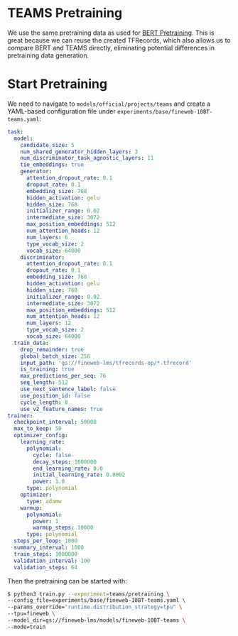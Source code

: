 # TEAMS Pretraining

We use the same pretraining data as used for [BERT Pretraining](BERT-Pretraining.md). This is great because we can reuse the created TFRecords, which also allows us to compare BERT and TEAMS directly, eliminating potential differences in pretraining data generation.

# Start Pretraining

We need to navigate to `models/official/projects/teams` and create a YAML-based configuration file under `experiments/base/fineweb-10BT-teams.yaml`:

```yaml
task:
  model:
    candidate_size: 5
    num_shared_generator_hidden_layers: 3
    num_discriminator_task_agnostic_layers: 11
    tie_embeddings: true
    generator:
      attention_dropout_rate: 0.1
      dropout_rate: 0.1
      embedding_size: 768
      hidden_activation: gelu
      hidden_size: 768
      initializer_range: 0.02
      intermediate_size: 3072
      max_position_embeddings: 512
      num_attention_heads: 12
      num_layers: 6
      type_vocab_size: 2
      vocab_size: 64000
    discriminator:
      attention_dropout_rate: 0.1
      dropout_rate: 0.1
      embedding_size: 768
      hidden_activation: gelu
      hidden_size: 768
      initializer_range: 0.02
      intermediate_size: 3072
      max_position_embeddings: 512
      num_attention_heads: 12
      num_layers: 12
      type_vocab_size: 2
      vocab_size: 64000
  train_data:
    drop_remainder: true
    global_batch_size: 256
    input_path: 'gs://fineweb-lms/tfrecords-op/*.tfrecord'
    is_training: true
    max_predictions_per_seq: 76
    seq_length: 512
    use_next_sentence_label: false
    use_position_id: false
    cycle_length: 8
    use_v2_feature_names: true
trainer:
  checkpoint_interval: 50000
  max_to_keep: 50
  optimizer_config:
    learning_rate:
      polynomial:
        cycle: false
        decay_steps: 1000000
        end_learning_rate: 0.0
        initial_learning_rate: 0.0002
        power: 1.0
      type: polynomial
    optimizer:
      type: adamw
    warmup:
      polynomial:
        power: 1
        warmup_steps: 10000
      type: polynomial
  steps_per_loop: 1000
  summary_interval: 1000
  train_steps: 1000000
  validation_interval: 100
  validation_steps: 64
```

Then the pretraining can be started with:

```bash
$ python3 train.py --experiment=teams/pretraining \
--config_file=experiments/base/fineweb-10BT-teams.yaml \
--params_override="runtime.distribution_strategy=tpu" \
--tpu=fineweb \
--model_dir=gs://fineweb-lms/models/fineweb-10BT-teams \
--mode=train
```

